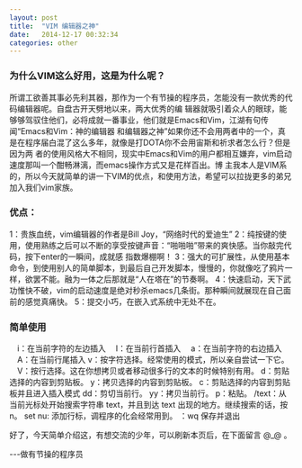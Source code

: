 ```yaml
---
layout: post
title:  "VIM 编辑器之神"
date:   2014-12-17 00:32:34
categories: other
---
```

### 为什么VIM这么好用，这是为什么呢？
所谓工欲善其事必先利其器，那作为一个有节操的程序员，怎能没有一款优秀的代码编辑器呢。自盘古开天劈地以来，两大优秀的编
辑器就吸引着众人的眼球，能够够驾驭住他们，必将成就一番事业，他们就是Emacs和Vim，江湖有句传闻“Emacs和Vim：神的编辑器
和编辑器之神”如果你还不会用两者中的一个，真是在程序届白混了这么多年，就像是打DOTA你不会用宙斯和祈求者怎么行？但是因为两
者的使用风格大不相同，现实中Emacs和Vim的用户都相互嫌弃，vim启动速度那叫一个酣畅淋漓，而emacs操作方式又是花样百出。博
主我本人是VIM系的，所以今天就简单的讲一下VIM的优点，和使用方法，希望可以拉拢更多的弟兄加入我们vim家族。
### 优点：
1：贵族血统，vim编辑器的作者是Bill Joy，“网络时代的爱迪生”
2：纯按键的使用，使用熟练之后可以不断的享受按键声音：“啪啪啪”带来的爽快感。当你敲完代码，按下enter的一瞬间，成就感
指数爆棚啊！
3：强大的可扩展性，从使用基本命令，到使用别人的简单脚本，到最后自己开发脚本，慢慢的，你就像吃了鸦片一样，欲罢不能。融为一体之后那就是“人在塔在”的节奏啊。
4：快速启动，天下武功惟快不破，vim的启动速度是绝对秒杀emacs几条街。那种瞬间就展现在自己面前的感觉真痛快。
5：提交小巧，在嵌入式系统中无处不在。

### 简单使用
　i：在当前字符的左边插入
　I：在当前行首插入
　a：在当前字符的右边插入
　A：在当前行尾插入
  v：按字符选择。经常使用的模式，所以亲自尝试一下它。
　V：按行选择。这在你想拷贝或者移动很多行的文本的时候特别有用。
  d：剪贴选择的内容到剪贴板。
  y：拷贝选择的内容到剪贴板。
  c：剪贴选择的内容到剪贴板并且进入插入模式
  dd：剪切当前行。
  yy：拷贝当前行。
  p：粘贴。
  /text：从当前光标处开始搜索字符串 text，并且到达 text 出现的地方。继续搜索的话，按 n。
  set nu: 添加行标，调程序的化会经常用到。
  ：wq 保存并退出

好了，今天简单介绍这，有想交流的少年，可以刷新本页后，在下面留言 @_@ 。

---做有节操的程序员